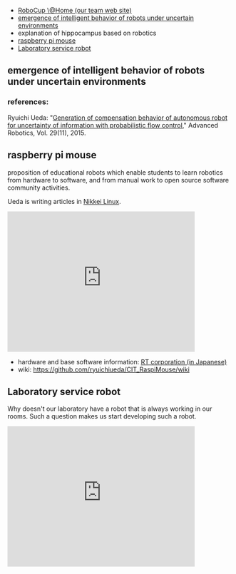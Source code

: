 <ul>
	<li><a target="_blank" href="http://at-home.cit-brains.net/">RoboCup \@Home (our team web site)</a></li>
	<li><a href="#pfc">emergence of intelligent behavior of robots under uncertain environments</a></li>
	<li>explanation of hippocampus based on robotics</li>
	<li><a href="#raspimouse">raspberry pi mouse</a></li>
	<li><a href="#labservice">Laboratory service robot</a></li>
</ul>



<h2 id="pfc">emergence of intelligent behavior of robots under uncertain environments</h2>
<h3>references:</h3>
Ryuichi Ueda: "<a href="http://www.tandfonline.com/doi/abs/10.1080/01691864.2015.1009943#.Vf1cbp3tmko" target="_blank">Generation of compensation behavior of autonomous robot for uncertainty of information with probabilistic flow control</a>," Advanced Robotics, Vol. 29(11), 2015.
<h2 id="raspimouse">raspberry pi mouse</h2>
proposition of educational robots which enable students to learn robotics from hardware to software, and from manual work to open source software community activities.

Ueda is writing articles in <a href="http://itpro.nikkeibp.co.jp/linux/" target="_blank">Nikkei Linux</a>.

<iframe width="420" height="315" src="https://www.youtube.com/embed/nNwKVeCqjus" frameborder="0" allowfullscreen=""></iframe>
<ul>
	<li>hardware and base software information: <a href="http://www.rt-shop.jp/index.php?main_page=product_info&amp;products_id=3201" target="_blank">RT corporation (in Japanese)</a></li>
	<li>wiki: <a href="https://github.com/ryuichiueda/CIT_RaspiMouse/wiki" target="_blank">https://github.com/ryuichiueda/CIT_RaspiMouse/wiki</a></li>
</ul>


<h2 id="labservice">Laboratory service robot</h2>

Why doesn't our laboratory have a robot that is always working in our rooms. Such a question makes us start developing such a robot.

<iframe width="420" height="315" src="https://www.youtube.com/embed/A3FqZraWqX4" frameborder="0" allowfullscreen></iframe>
